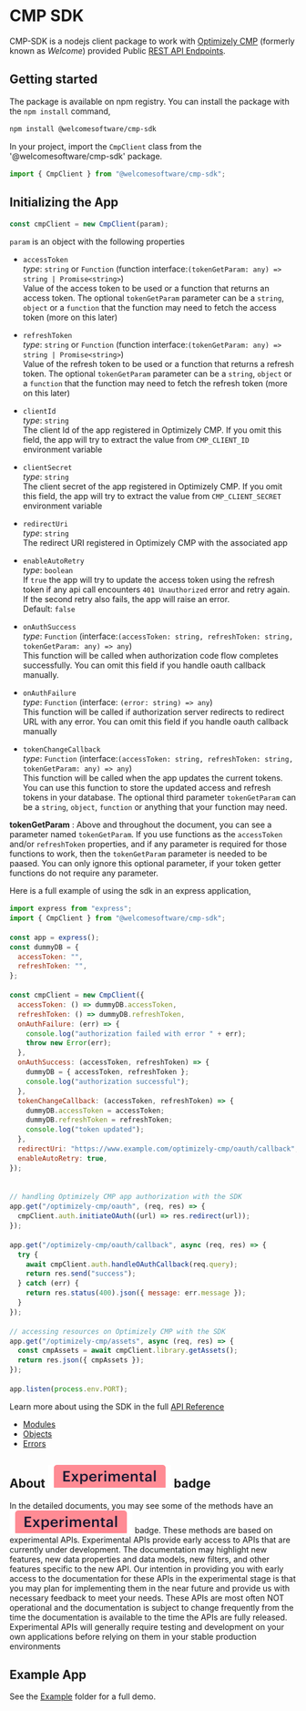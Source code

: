 # CMP SDK

CMP-SDK is a nodejs client package to work with [Optimizely CMP](https://www.optimizely.com/products/orchestrate/content-marketing/) (formerly known as _Welcome_) provided Public [REST API Endpoints](https://developers.welcomesoftware.com).

## Getting started

The package is available on npm registry. You can install the package with the `npm install` command,

```bash
npm install @welcomesoftware/cmp-sdk
```


In your project, import the `CmpClient` class from the '@welcomesoftware/cmp-sdk' package.

```javascript
import { CmpClient } from "@welcomesoftware/cmp-sdk";
```

## Initializing the App

```javascript
const cmpClient = new CmpClient(param);
```

`param` is an object with the following properties

- `accessToken`
  \
   _type_: `string` or `Function` (function interface:`(tokenGetParam: any) => string | Promise<string>`)
  \
   Value of the access token to be used or a function that returns an access token. The optional `tokenGetParam` parameter can be a `string`, `object` or a `function` that the function may need to fetch the access token (more on this later)

- `refreshToken`
  \
  _type_: `string` or `Function` (function interface:`(tokenGetParam: any) => string | Promise<string>`)
  \
  Value of the refresh token to be used or a function that returns a refresh token. The optional `tokenGetParam` parameter can be a `string`, `object` or a `function` that the function may need to fetch the refresh token (more on this later)

- `clientId`
  \
   _type_: `string`
  \
  The client Id of the app registered in Optimizely CMP. If you omit this field, the app will try to extract the value from `CMP_CLIENT_ID` environment variable

- `clientSecret`
  \
  _type_: `string`
  \
  The client secret of the app registered in Optimizely CMP. If you omit this field, the app will try to extract the value from `CMP_CLIENT_SECRET` environment variable

- `redirectUri`
  \
  _type_: `string`
  \
  The redirect URI registered in Optimizely CMP with the associated app

- `enableAutoRetry`
  \
   _type_: `boolean`
  \
  If `true` the app will try to update the access token using the refresh token if any api call encounters `401 Unauthorized` error and retry again. If the second retry also fails, the app will raise an error.
  \
  Default: `false`

- `onAuthSuccess`
  \
   _type_: `Function` (interface:`(accessToken: string, refreshToken: string, tokenGetParam: any) => any`)
  \
  This function will be called when authorization code flow completes successfully. You can omit this field if you handle oauth callback manually.

- `onAuthFailure`
  \
   _type_: `Function` (interface: `(error: string) => any`)
  \
  This function will be called if authorization server redirects to redirect URL with any error. You can omit this field if you handle oauth callback manually

- `tokenChangeCallback`
  \
   _type_: `Function` (interface:`(accessToken: string, refreshToken: string, tokenGetParam: any) => any`)
  \
  This function will be called when the app updates the current tokens. You can use this function to store the updated access and refresh tokens in your database. The optional third parameter `tokenGetParam` can be a `string`, `object`, `function` or anything that your function may need.

**tokenGetParam** : Above and throughout the document, you can see a parameter named `tokenGetParam`. If you use functions as the `accessToken` and/or `refreshToken` properties, and if any parameter is required for those functions to work, then the `tokenGetParam` parameter is needed to be paased. You can only ignore this optional parameter, if your token getter functions do not require any parameter.

Here is a full example of using the sdk in an express application,

```javascript
import express from "express";
import { CmpClient } from "@welcomesoftware/cmp-sdk";

const app = express();
const dummyDB = {
  accessToken: "",
  refreshToken: "",
};

const cmpClient = new CmpClient({
  accessToken: () => dummyDB.accessToken,
  refreshToken: () => dummyDB.refreshToken,
  onAuthFailure: (err) => {
    console.log("authorization failed with error " + err);
    throw new Error(err);
  },
  onAuthSuccess: (accessToken, refreshToken) => {
    dummyDB = { accessToken, refreshToken };
    console.log("authorization successful");
  },
  tokenChangeCallback: (accessToken, refreshToken) => {
    dummyDB.accessToken = accessToken;
    dummyDB.refreshToken = refreshToken;
    console.log("token updated");
  },
  redirectUri: "https://www.example.com/optimizely-cmp/oauth/callback", // assuming, your server is hosted on www.example.com
  enableAutoRetry: true,
});


// handling Optimizely CMP app authorization with the SDK
app.get("/optimizely-cmp/oauth", (req, res) => {
  cmpClient.auth.initiateOAuth((url) => res.redirect(url));
});

app.get("/optimizely-cmp/oauth/callback", async (req, res) => {
  try {
    await cmpClient.auth.handleOAuthCallback(req.query);
    return res.send("success");
  } catch (err) {
    return res.status(400).json({ message: err.message });
  }
});

// accessing resources on Optimizely CMP with the SDK
app.get("/optimizely-cmp/assets", async (req, res) => {
  const cmpAssets = await cmpClient.library.getAssets();
  return res.json({ cmpAssets });
});

app.listen(process.env.PORT);
```

Learn more about using the SDK in the full [API Reference](./docs)

- [Modules](docs/modules/README.md)
- [Objects](docs/objects/README.md)
- [Errors](docs/errors/README.md)

## About <img src="docs/experimental-badge.svg" alt="experimental-badge" /> badge

In the detailed documents, you may see some of the methods have an <img src="docs/experimental-badge.svg" alt="experimental-badge" /> badge. These methods are based on experimental APIs. Experimental APIs provide early access to APIs that are currently under development. The documentation may highlight new features, new data properties and data models, new filters, and other features specific to the new API. Our intention in providing you with early access to the documentation for these APIs in the experimental stage is that you may plan for implementing them in the near future and provide us with necessary feedback to meet your needs. These APIs are most often NOT operational and the documentation is subject to change frequently from the time the documentation is available to the time the APIs are fully released. Experimental APIs will generally require testing and development on your own applications before relying on them in your stable production environments


## Example App

See the [Example](./Example/) folder for a full demo.
